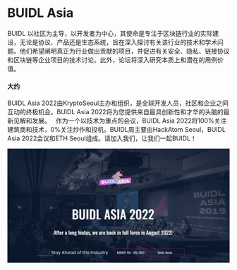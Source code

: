 # BUIDL Asia

BUIDL 以社区为主导，以开发者为中心，其使命是专注于区块链行业的实际建设，无论是协议、产品还是生态系统，旨在深入探讨有关该行业的技术和学术问题。他们希望阐明真正为行业做出贡献的项目，并促进有关安全、隐私、链接协议和区块链等企业项目的技术讨论。此外，论坛将深入研究本质上和潜在的用例价值。

#### ‎大约‎

BUIDL Asia 2022由KryptoSeoul主办和组织，是全球开发人员，社区和企业之间互动的终极机会。BUIDL Asia 2022将为您提供来自最具创新性和才华的头脑的最新见解和发展。‎ ‎ ‎ ‎作为一个以技术为重点的会议，BUIDL Asia 2022将100%关注建筑商和技术，0%关注炒作和投机。BUIDL周主要由HackAtom Seoul，BUIDL Asia 2022会议和ETH Seoul组成。请加入我们，让我们一起BUIDL！‎

![image-20220719160644691](image-20220719160644691.png)
